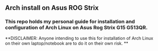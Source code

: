 ## Arch install on Asus ROG Strix  

### This repo holds my personal guide for installation and configuration of Arch Linux on Asus Rog Strix G15 G513QR. 

**DISCLAIMER: Anyone intending to use this for installation of Arch Linux on their own laptop/notebook are to do it on their own risk. **
